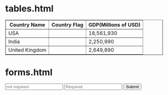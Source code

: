 # tables.html
<!DOCTYPE html>
<html>
  <head>
    <meta charset="utf-8">
    <title>Tables</title>
  </head>
  <body>
    <table border="1">
      <thead>
        <th>Country Name</th>
        <th>Country Flag</th>
        <th>GDP(Millions of USD)</th>
      </thead>
      <tr>
        <td>USA</td>
        <td><img src="https://upload.wikimedia.org/wikipedia/en/thumb/a/a4/Flag_of_the_United_States.svg/190px-Flag_of_the_United_States.svg.png" alt=""></img></td>
        <td>18,561,930</td>
      </tr>
      <tr>
        <td>India</td>
        <td><img src="https://upload.wikimedia.org/wikipedia/en/thumb/4/41/Flag_of_India.svg/150px-Flag_of_India.svg.png" alt=""></td>
        <td>2,250,990</td>
      </tr>
      <tr>
        <td>United Kingdom</td>
        <td><img src="https://upload.wikimedia.org/wikipedia/en/thumb/a/ae/Flag_of_the_United_Kingdom.svg/200px-Flag_of_the_United_Kingdom.svg.png" alt=""></td>
        <td>2,649,890</td>
      </tr>
    </table>
  </body>
</html>

# forms.html
<!DOCTYPE html>
<html>
  <head>
    <meta charset="utf-8">
    <title></title>
  </head>
  <body>
    <form class="" action="" method="get">
      <input type="text" name="" placeholder="not required">
      <input type="text" name="" placeholder="Required" required>
      <input type="submit" value="Submit">
    </form>
  </body>
</html>
